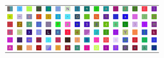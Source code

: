 <table>
<tr>
<td><img src="gr1.gif"></td>
<td><img src="33.gif"></td>
<td><img src="3D.gif"></td>
<td><img src="55.gif"></td>
<td><img src="67.gif"></td>
<td><img src="56.gif"></td>
<td><img src="4E.gif"></td>
<td><img src="54.gif"></td>
<td><img src="6E.gif"></td>
<td><img src="27.gif"></td>
<td><img src="61.gif"></td>
<td><img src="72.gif"></td>
<td><img src="79.gif"></td>
<td><img src="6A.gif"></td>
<td><img src="45.gif"></td>
<td><img src="7D.gif"></td>
</tr>
<tr>
<td><img src="63.gif"></td>
<td><img src="5F.gif"></td>
<td><img src="73.gif"></td>
<td><img src="46.gif"></td>
<td><img src="3B.gif"></td>
<td><img src="35.gif"></td>
<td><img src="22.gif"></td>
<td><img src="47.gif"></td>
<td><img src="37.gif"></td>
<td><img src="25.gif"></td>
<td><img src="71.gif"></td>
<td><img src="2D.gif"></td>
<td><img src="78.gif"></td>
<td><img src="2E.gif"></td>
<td><img src="3A.gif"></td>
<td><img src="48.gif"></td>
</tr>
<tr>
<td><img src="7E.gif"></td>
<td><img src="5A.gif"></td>
<td><img src="5E.gif"></td>
<td><img src="64.gif"></td>
<td><img src="2C.gif"></td>
<td><img src="50.gif"></td>
<td><img src="23.gif"></td>
<td><img src="75.gif"></td>
<td><img src="24.gif"></td>
<td><img src="7A.gif"></td>
<td><img src="34.gif"></td>
<td><img src="36.gif"></td>
<td><img src="62.gif"></td>
<td><img src="29.gif"></td>
<td><img src="69.gif"></td>
<td><img src="6D.gif"></td>
</tr>
<tr>
<td><img src="30.gif"></td>
<td><img src="3E.gif"></td>
<td><img src="58.gif"></td>
<td><img src="68.gif"></td>
<td><img src="4C.gif"></td>
<td><img src="4B.gif"></td>
<td><img src="31.gif"></td>
<td><img src="3C.gif"></td>
<td><img src="gr3.gif"></td>
<td><img src="4A.gif"></td>
<td><img src="7B.gif"></td>
<td><img src="28.gif"></td>
<td><img src="59.gif"></td>
<td><img src="5D.gif"></td>
<td><img src="5B.gif"></td>
<td><img src="6B.gif"></td>
</tr>
<tr>
<td><img src="21.gif"></td>
<td><img src="2F.gif"></td>
<td><img src="77.gif"></td>
<td><img src="52.gif"></td>
<td><img src="32.gif"></td>
<td><img src="2B.gif"></td>
<td><img src="7C.gif"></td>
<td><img src="66.gif"></td>
<td><img src="42.gif"></td>
<td><img src="38.gif"></td>
<td><img src="4F.gif"></td>
<td><img src="39.gif"></td>
<td><img src="40.gif"></td>
<td><img src="53.gif"></td>
<td><img src="43.gif"></td>
<td><img src="2A.gif"></td>
</tr>
<tr>
<td><img src="41.gif"></td>
<td><img src="51.gif"></td>
<td><img src="60.gif"></td>
<td><img src="57.gif"></td>
<td><img src="gr2.gif"></td>
<td><img src="6C.gif"></td>
<td><img src="6F.gif"></td>
<td><img src="65.gif"></td>
<td><img src="49.gif"></td>
<td><img src="44.gif"></td>
<td><img src="74.gif"></td>
<td><img src="3F.gif"></td>
<td><img src="70.gif"></td>
<td><img src="76.gif"></td>
<td><img src="26.gif"></td>
<td><img src="4D.gif"></td>
</tr>
</table>
